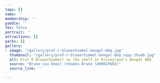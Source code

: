 ```yaml
---
tags: []
name: ''
membership: ''
paddle: ''
fez: false
portrait: ''
attractions: []
parks: []
gallery:
- image: "/gallery/prof-r-blauerhimmel-bengal-bbq.jpg"
  thumbnail: "/gallery/prof-r-blauerhimmel-bengal-bbq copy.thumb.jpg"
  alt: Prof R Blauerhimmerl on the shelf at Disneyland's Bengal BBQ
  source: "Bruno via Email (thanks Bruno \U0001F603)"
  source_link: ''

---
```

